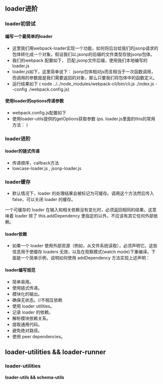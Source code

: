 ## loader进阶

### loader初尝试

#### 编写一个最简单的loader

* 这里我们用webpack-loader实现一个功能，如何将后台给我们的jsonp请求的包体转化成一个对象。假设我们以.jsonp的后缀的文件类型存放jsonp包体。
* 我们的webpack 配置如下， 匹配.jsonp文件后缀，使用我们本地编写的loader.js
* loader.js如下，这里简单说下： jsonp包体相对js而言相当于一次函数调用，而调用的参数就是我们需要返回的对象，那么只要我们将包体中的函数定义。
* 运行结果如下 ( node   ../../node_modules/webpack-cli/bin/cli.js ./index.js --config ./webpack.config.js)

#### 使用loader的options传递参数

* webpack.config.js配置如下
* 使用loader-utils提供的getOptions获取参数
(ps. loader.js里面的this的常用方法： )

### loader进阶

#### loader的链式传递

* 传递顺序，callback方法
* lowcase-loader.js , jsonp-loader.js

### loader缓存

* 默认情况下，loader 的处理结果会被标记为可缓存。调用这个方法然后传入 false，可以关闭 loader 的缓存。

一个可缓存的 loader 在输入和相关依赖没有变化时，必须返回相同的结果。这意味着 loader 除了 this.addDependency 里指定的以外，不应该有其它任何外部依赖。

#### loader依赖

* 如果一个 loader 使用外部资源（例如，从文件系统读取），必须声明它。这些信息用于使缓存 loaders 无效，以及在观察模式(watch mode)下重编译。下面是一个简单示例，说明如何使用 addDependency 方法实现上述声明：

#### loader编写规范

* 简单易用。  
* 使用链式传递。
* 模块化的输出。
* 确保无状态。//不相互依赖
* 使用 loader utilities。
* 记录 loader 的依赖。
* 解析模块依赖关系。
* 提取通用代码。
* 避免绝对路径。
* 使用 peer dependencies。

## loader-utilities && loader-runner

### loader-utilities

#### loader-utils && schema-utils